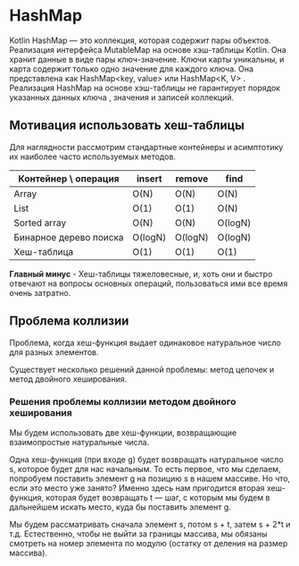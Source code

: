# HashMap

Kotlin HashMap — это коллекция, которая содержит пары объектов. Реализация интерфейса MutableMap на основе хэш-таблицы Kotlin. Она хранит данные в виде пары ключ-значение. Ключи карты уникальны, и карта содержит только одно значение для каждого ключа. Она представлена ​​как HashMap<key, value> или HashMap<K, V> . Реализация HashMap на основе хэш-таблицы не гарантирует порядок указанных данных ключа , значения и записей коллекций.

## Мотивация использовать хеш-таблицы

Для наглядности рассмотрим стандартные контейнеры и асимптотику их наиболее часто используемых методов.

Контейнер \ операция | insert | remove | find
-|-|-|-
Array | O(N) | O(N) | O(N)
List | O(1) | O(1) | O(N)
Sorted array | O(N) | O(N) | O(logN)
Бинарное дерево поиска | O(logN) | O(logN) | O(logN)
Хеш-таблица | O(1) | O(1) | O(1)

**Главный минус** - Хеш-таблицы тяжеловесные, и, хоть они и быстро отвечают на вопросы основных операций, пользоваться ими все время очень затратно.


## Проблема коллизии

Проблема, когда хеш-функция выдает одинаковое натуральное число для разных элементов.

Существует несколько решений данной проблемы: метод цепочек и метод двойного хеширования.

### Решения проблемы коллизии методом двойного хеширования

Мы будем использовать две хеш-функции, возвращающие взаимопростые натуральные числа.

Одна хеш-функция (при входе g) будет возвращать натуральное число s, которое будет для нас начальным. То есть первое, что мы сделаем, попробуем поставить элемент g на позицию s в нашем массиве. Но что, если это место уже занято? Именно здесь нам пригодится вторая хеш-функция, которая будет возвращать t — шаг, с которым мы будем в дальнейшем искать место, куда бы поставить элемент g.

Мы будем рассматривать сначала элемент s, потом s + t, затем s + 2*t и т.д. Естественно, чтобы не выйти за границы массива, мы обязаны смотреть на номер элемента по модулю (остатку от деления на размер массива).
